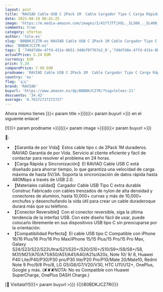 ```yaml
---
layout: post
title: 'RAVIAD Cable USB C 2Pack 1M  Cable Cargador Tipo C Carga Rápida y Sincronización Nylon Carga Cable USB C para iPhone 16 15  Samsung S24 S23 S22 S21 S20 Note 20 Redmi Note 11 Huawei P40 P30 P20 Google'
date: 2025-08-18 06:41:25
image: 'https://m.media-amazon.com/images/I/41ffJTTjXOL._SL500_._SL400_.jpg'
comments: true
category: ofertas
author: 'tole.es'
slug: 'B0BDKJCZ7R-es RAVIAD Cable USB C 2Pack 1M Cable Cargador Tipo C Carga...'
sku: 'B0BDKJCZ7R-es'
tags: [ '749d7d8e-47fd-431e-8b51-348b70f767e2_0','749d7d8e-47fd-431e-8b51-348b70f767e2_8501','Accesorios','Arborist Merchandising Root','CML-Tech','Cables USB','Cables y accesorios','Cables y conectores','Electrónica','Informática','Self Service','Special Features Stores','iphone','raviad','🇪🇸', ]
actualPrice: 5.24 EUR
currency: EUR
price: 5.24
comparePrice: 7.99 EUR
prodname: 'RAVIAD Cable USB C 2Pack 1M  Cable Cargador Tipo C Carga Rápida y Sincronización Nylon Carga Cable USB C para iPhone 16 15  Samsung S24 S23 S22 S21 S20 Note 20 Redmi Note 11 Huawei P40 P30 P20 Google'
country: 'es'
flag: '🇪🇸'
brand: 'RAVIAD'
buyurl: 'https://www.amazon.es/dp/B0BDKJCZ7R/?tag=tolees-21'
descuento: '34.42'
average: '6.76272727272727'
---
```


Ahora mismo tienes [{{< param title >}}]({{< param buyurl >}}) en el siguiente enlace!

[![{{< param prodname >}}]({{< param image >}})]({{< param buyurl >}})

🔎:

- 【Garantía de por Vida】Estos cable tipo c de 2Pack 1M duraderos. RAVIAD Garantía de por Vida. Servicio al cliente eficiente y fácil de contactar para resolver el problema en 24 horas.
- 【Carga Rápida y Sincronización】El RAVIAD Cable USB C está diseñado para ahorrar tiempo, lo que garantiza una velocidad de carga máxima de hasta 5V/3A. Soporta la sincronización de datos rápida hasta 480Mbps a través de USB 2.0.
- 【Materiales calidad】Cargador Cable USB Tipo C extra durable Construc Fabricado con cables trenzados de nylon de alta densidad y conectores de aluminio, hasta 10,000+ curvas y más de 10,000+ enchufes y desenchufando la vida útil para crear un cable duraderoque durará más que su teléfono.
- 【Conector Reversible】Con el conector reversible, siga la última tendencia de la interfaz USB. Con este diseño fácil de usar, puede colocarlo libremente en sus dispositivos USB tipo C sin preocuparse por la orientación.
- 【Compatibilidad Perfecta】El cable USB tipo C Compatible con iPhone 16/16 Plus/16 Pro/16 Pro Max/iPhone 15/15 Plus/15 Pro/15 Pro Max, Galaxy S24/S23/S22/S22Ultra/S21/S20+/S20/S10+/S10/S9+/S9/S8+/S8, M31/M21/A70/A71/A50/A51/A41/A40/A21s/A20s, Note 10/ 9/ 8, Huawei P40 Lite/P40/P30/P30 pro/P30 lite/P20 Pro/P10/Mate 20/Mate10, Redmi Note 9 Pro/9/8 Pro/8, LG G5/G6/G7/V20/V30, HTC U11/U12+, OnePlus, Google y más. (✘✘✘NOTA: No es Compatible con Huawei SuperCharge, OnePlus DASH Charge.)

[🛒 Visítala!!!]({{< param buyurl >}})
{{<world>}}B0BDKJCZ7R{{</world>}}
